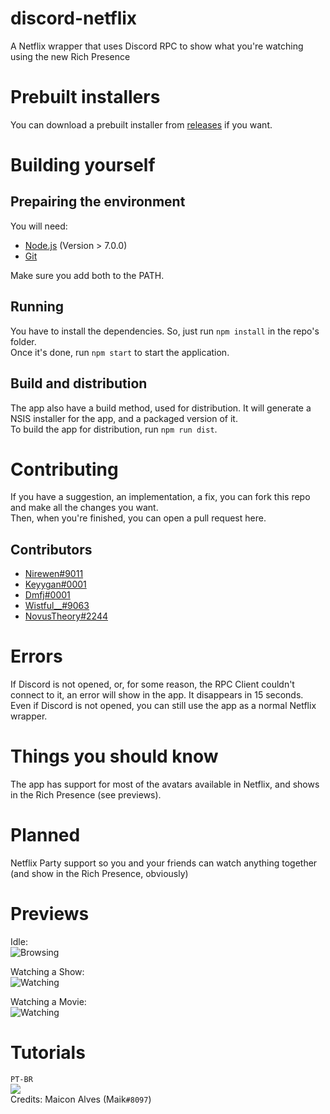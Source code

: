 # discord-netflix
A Netflix wrapper that uses Discord RPC to show what you're watching using the new Rich Presence

# Prebuilt installers
You can download a prebuilt installer from [releases](https://github.com/nirewen/discord-netflix/releases) if you want.

# Building yourself

## Prepairing the environment
You will need: <br>
- [Node.js](http://nodejs.org/en/download) (Version > 7.0.0)<br>
- [Git](https://git-scm.com/downloads)

Make sure you add both to the PATH.

## Running
You have to install the dependencies. So, just run `npm install` in the repo's folder.<br>
Once it's done, run `npm start` to start the application.

## Build and distribution
The app also have a build method, used for distribution. It will generate a NSIS installer for the app, and a packaged version of it.<br>
To build the app for distribution, run `npm run dist`.

# Contributing
If you have a suggestion, an implementation, a fix, you can fork this repo and make all the changes you want.<br>
Then, when you're finished, you can open a pull request here.

## Contributors
<!-- ALL-CONTRIBUTORS-LIST:START - Do not remove or modify this section -->
<!-- prettier-ignore -->
<!-- ALL-CONTRIBUTORS-LIST:END -->

* [Nirewen#9011](http://github.com/nirewen)
* [Keyygan#0001](https://github.com/keyygan)
* [Dmfj#0001](https://github.com/dmfj)
* [Wistful__#9063](https://hexaplexsoftware.ga/wist/)
* [NovusTheory#2244](https://github.com/NovusTheory)

# Errors
If Discord is not opened, or, for some reason, the RPC Client couldn't connect to it, an error will show in the app. It disappears in 15 seconds.<br>
Even if Discord is not opened, you can still use the app as a normal Netflix wrapper.

# Things you should know
The app has support for most of the avatars available in Netflix, and shows in the Rich Presence (see previews).

# Planned
Netflix Party support so you and your friends can watch anything together (and show in the Rich Presence, obviously)

# Previews

Idle: <br>
![Browsing](https://nirewen.s-ul.eu/i7XVpo6t.png)


Watching a Show: <br> 
![Watching](https://img.hexaplexsoftware.ga/saved/VRBYhv2q.png) 

Watching a Movie: <br>
![Watching](https://img.hexaplexsoftware.ga/saved/r2vii1T7.png)


# Tutorials

`PT-BR`<br>
[![](https://i.ytimg.com/vi/8AYBykvOKzo/0.jpg)](https://www.youtube.com/watch?v=8AYBykvOKzo)<br>
Credits: Maicon Alves (Maik`#8097`)
